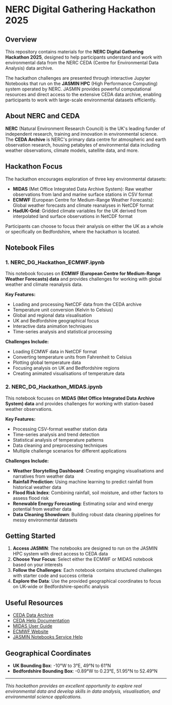 # NERC Digital Gathering Hackathon 2025

## Overview

This repository contains materials for the **NERC Digital Gathering Hackathon 2025**, designed to help participants understand and work with environmental data from the NERC CEDA (Centre for Environmental Data Analysis) data archive.

The hackathon challenges are presented through interactive Jupyter Notebooks that run on the **JASMIN HPC** (High Performance Computing) system operated by NERC. JASMIN provides powerful computational resources and direct access to the extensive CEDA data archive, enabling participants to work with large-scale environmental datasets efficiently.

## About NERC and CEDA

**NERC** (Natural Environment Research Council) is the UK's leading funder of independent research, training and innovation in environmental science. The **CEDA Archive** is NERC's primary data centre for atmospheric and earth observation research, housing petabytes of environmental data including weather observations, climate models, satellite data, and more.

## Hackathon Focus

The hackathon encourages exploration of three key environmental datasets:

- **MIDAS** (Met Office Integrated Data Archive System): Raw weather observations from land and marine surface stations in CSV format
- **ECMWF** (European Centre for Medium-Range Weather Forecasts): Global weather forecasts and climate reanalyses in NetCDF format  
- **HadUK-Grid**: Gridded climate variables for the UK derived from interpolated land surface observations in NetCDF format

Participants can choose to focus their analysis on either the UK as a whole or specifically on Bedfordshire, where the hackathon is located.

## Notebook Files

### 1. NERC_DG_Hackathon_ECMWF.ipynb

This notebook focuses on **ECMWF (European Centre for Medium-Range Weather Forecasts) data** and provides challenges for working with global weather and climate reanalysis data.

**Key Features:**
- Loading and processing NetCDF data from the CEDA archive
- Temperature unit conversion (Kelvin to Celsius)
- Global and regional data visualisation
- UK and Bedfordshire geographical focus
- Interactive data animation techniques
- Time-series analysis and statistical processing

**Challenges Include:**
- Loading ECMWF data in NetCDF format
- Converting temperature units from Fahrenheit to Celsius
- Plotting global temperature data
- Focusing analysis on UK and Bedfordshire regions
- Creating animated visualisations of temperature data

### 2. NERC_DG_Hackathon_MIDAS.ipynb

This notebook focuses on **MIDAS (Met Office Integrated Data Archive System) data** and provides challenges for working with station-based weather observations.

**Key Features:**
- Processing CSV-format weather station data
- Time-series analysis and trend detection
- Statistical analysis of temperature patterns
- Data cleaning and preprocessing techniques
- Multiple challenge scenarios for different applications

**Challenges Include:**
- **Weather Storytelling Dashboard**: Creating engaging visualisations and narratives from weather data
- **Rainfall Prediction**: Using machine learning to predict rainfall from historical weather data
- **Flood Risk Index**: Combining rainfall, soil moisture, and other factors to assess flood risk
- **Renewable Energy Forecasting**: Estimating solar and wind energy potential from weather data
- **Data Cleaning Showdown**: Building robust data cleaning pipelines for messy environmental datasets

## Getting Started

1. **Access JASMIN**: The notebooks are designed to run on the JASMIN HPC system with direct access to CEDA data
2. **Choose Your Focus**: Select either the ECMWF or MIDAS notebook based on your interests
3. **Follow the Challenges**: Each notebook contains structured challenges with starter code and success criteria
4. **Explore the Data**: Use the provided geographical coordinates to focus on UK-wide or Bedfordshire-specific analysis

## Useful Resources

- [CEDA Data Archive](https://data.ceda.ac.uk)
- [CEDA Help Documentation](https://help.ceda.ac.uk)
- [MIDAS User Guide](https://zenodo.org/records/7357335)
- [ECMWF Website](https://www.ecmwf.int)
- [JASMIN Notebooks Service Help](https://help.jasmin.ac.uk/docs/interactive-computing/jasmin-notebooks-service/)

## Geographical Coordinates

- **UK Bounding Box**: -10°W to 3°E, 49°N to 61°N
- **Bedfordshire Bounding Box**: -0.89°W to 0.23°E, 51.95°N to 52.49°N

---

*This hackathon provides an excellent opportunity to explore real environmental data and develop skills in data analysis, visualisation, and environmental science applications.*
